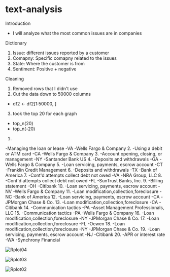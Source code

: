 # text-analysis
Introduction
- I will analyze what the most common issues are in companies


Dictionary 
1. Issue: different issues reported by a customer
2. Comapny: Specific comapny related to the issues 
3. State: Where the customer is from 
4. Sentiment: Positive + negative

Cleaning
1. Removed rows that I didn't use
2. Cut the data down to 50000 columns
- df2 <- df2[1:50000, ]
3. took the top 20 for each graph
- top_n(20)
- top_n(-20)

1. 
-Managing the loan or lease
-VA
-Wells Fargo & Company
2.
-Using a debit or ATM card
-CA
-Wells Fargo & Company
3.
-Account opening, closing, or management
-NY
-Santander Bank US
4.
-Deposits and withdrawals
-GA
-Wells Fargo & Company
5.
-Loan servicing, payments, escrow account
-CT
-Franklin Credit Management
6.
-Deposits and withdrawals
-TX
-Bank of America
7.
-Cont'd attempts collect debt not owed
-VA
-NRA Group, LLC
8.
-Cont'd attempts collect debt not owed
-FL
-SunTrust Banks, Inc.
9.
-Billing statement
-OH
-Citibank
10.
-Loan servicing, payments, escrow account
-NV
-Wells Fargo & Company
11.
-Loan modification,collection,foreclosure
-NC
-Bank of America
12.
-Loan servicing, payments, escrow account
-CA
-JPMorgan Chase & Co.
13.
-Loan modification,collection,foreclosure
-CA
-Citibank
14.
-Communication tactics
-PA
-Asset Management Professionals, LLC
15.
-Communication tactics
-PA
-Wells Fargo & Company
16.
-Loan modification,collection,foreclosure
-NY
-JPMorgan Chase & Co.
17.
-Loan modification,collection,foreclosure
-FL
-Ocwen
18.
-Loan modification,collection,foreclosure
-NY
-JPMorgan Chase & Co.
19.
-Loan servicing, payments, escrow account
-NJ
-Citibank
20.
-APR or interest rate
-WA
-Synchrony Financial


![Rplot04](https://user-images.githubusercontent.com/113206712/222854806-aa75652d-9789-483d-9345-2eb3ea3a76dd.png)


![Rplot03](https://user-images.githubusercontent.com/113206712/222854581-f06da9ae-8d48-470f-ac38-f7be090b20d3.png)


![Rplot02](https://user-images.githubusercontent.com/113206712/222854573-6e0dcdf6-8756-4be6-8896-ddf6b097b24f.png)



